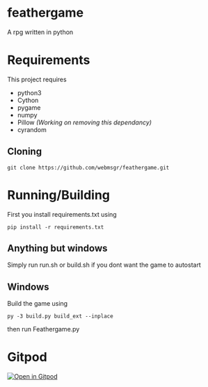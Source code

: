 # feathergame
A rpg written in python

# Requirements
This project requires

+ python3
+ Cython
+ pygame
+ numpy
+ Pillow _(Working on removing this dependancy)_
+ cyrandom
## Cloning
```
git clone https://github.com/webmsgr/feathergame.git
```
# Running/Building
First you install requirements.txt using
```
pip install -r requirements.txt
```
## Anything but windows
Simply run run.sh or build.sh if you dont want the game to autostart
## Windows
Build the game using 
```
py -3 build.py build_ext --inplace
``` 
then run Feathergame.py

# Gitpod
[![Open in Gitpod](https://gitpod.io/button/open-in-gitpod.svg)](https://gitpod.io/#https://github.com/webmsgr/feathergame)
